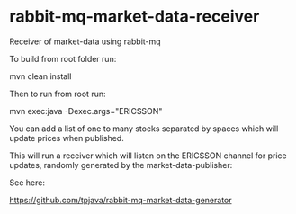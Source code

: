 # rabbit-mq-market-data-receiver

Receiver of market-data using rabbit-mq

To build from root folder run:

mvn clean install

Then to run from root run:

mvn exec:java -Dexec.args="ERICSSON"

You can add a list of one to many stocks separated by spaces which will update prices when published.

This will run a receiver which will listen on the ERICSSON channel for price updates, randomly generated by the market-data-publisher:

See here:

https://github.com/tpjava/rabbit-mq-market-data-generator
